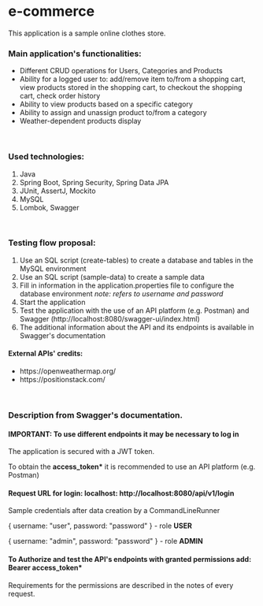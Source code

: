 # e-commerce

This application is a sample online clothes store. 
<h3>Main application's functionalities:</h3> 
<ul> 
    <li>Different CRUD operations for Users, Categories and Products</li> 
    <li>Ability for a logged user to: add/remove item to/from a shopping cart, 
        view products stored in the shopping cart, to checkout the shopping cart, check order history</li> 
    <li>Ability to view products based on a specific category</li> 
    <li>Ability to assign and unassign product to/from a category</li> 
    <li>Weather-dependent products display</li>
</ul> 
<br>
<h3>Used technologies:</h3>
<ol>
  <li>Java</li>
  <li>Spring Boot, Spring Security, Spring Data JPA</li>
  <li>JUnit, AssertJ, Mockito</li>
  <li>MySQL</li>
  <li>Lombok, Swagger</li>
</ol>
<br>
<h3>Testing flow proposal:</h3>
<ol>
  <li>Use an SQL script (create-tables) to create a database and tables in the MySQL environment</li>
  <li>Use an SQL script (sample-data) to create a sample data</li>
  <li>Fill in information in the application.properties file to configure the database environment <i>note: refers to username and password</i></li>
  <li>Start the application</li>
  <li>Test the application with the use of an API platform (e.g. Postman) and Swagger (http://localhost:8080/swagger-ui/index.html)</li>
  <li>The additional information about the API and its endpoints is available in Swagger's documentation</li>
</ol>
<h4>External APIs' credits:</h4> 
<ul> 
    <li>https://openweathermap.org/</li> 
    <li>https://positionstack.com/</li> 
</ul> 
<br>
<h3>Description from Swagger's documentation.</h3>
<h4>IMPORTANT: To use different endpoints it may be necessary to log in</h4> 
<p>The application is secured with a JWT token. </p> 
<p>To obtain the <strong>access_token*</strong> it is recommended to use an API platform (e.g. Postman)</p> 
<h4>Request URL for login: localhost: http://localhost:8080/api/v1/login</h4> 
<p>Sample credentials after data creation by a CommandLineRunner </p> 
<p>{ username: "user", password: "password" } - role <strong>USER</strong></p> 
<p>{ username: "admin", password: "password" } - role <strong>ADMIN</strong></p> 
<h4>To Authorize and test the API's endpoints with granted permissions add: Bearer access_token<strong>*</strong></h4> 
<p>Requirements for the permissions are described in the notes of every request.<p>
